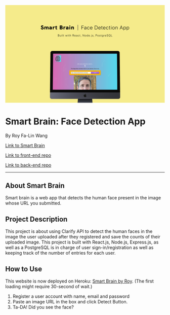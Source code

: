 ![Smart Brain Cover](public/smart-app-cover.png)

# Smart Brain: Face Detection App

By Roy Fa-Lin Wang

[Link to Smart Brain](https://smart-brain-roy.herokuapp.com/)


[Link to front-end repo](https://github.com/falinwang/react-facerecognitionbrain)

[Link to back-end repo](https://github.com/falinwang/react-facerecognitionbrain-api)

---
## About Smart Brain

Smart brain is a web app that detects the human face present in the image whose URL you submitted.

## Project Description

This project is about using Clarify API to detect the human faces in the image the user uploaded after they registered and save the counts of their uploaded image. 
This project is built with React.js, Node.js, Express.js, as well as a PostgreSQL is in charge of user sign-in/registration as well as keeping track of the number of entries for each user.


## How to Use

This website is now deployed on Heroku: [Smart Brain by Roy](https://smart-brain-roy.herokuapp.com/). (The first loading might require 30-second of wait.)
1. Register a user account with name, email and password
2. Paste an image URL in the box and click Detect Button.
3. Ta-DA! Did you see the face?